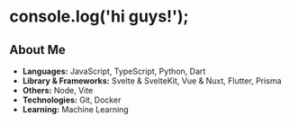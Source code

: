 # console.log('hi guys!');

## About Me

- **Languages:** JavaScript, TypeScript, Python, Dart
- **Library & Frameworks:** Svelte & SvelteKit, Vue & Nuxt, Flutter, Prisma
- **Others:** Node, Vite
- **Technologies:** Git, Docker
- **Learning:** Machine Learning


